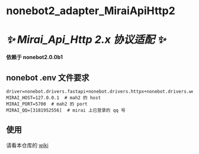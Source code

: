 # nonebot2_adapter_MiraiApiHttp2

# _✨ Mirai_Api_Http 2.x 协议适配 ✨_

**依赖于 nonebot2.0.0b1**

## nonebot .env 文件要求

```
driver=nonebot.drivers.fastapi+nonebot.drivers.httpx+nonebot.drivers.websockets
MIRAI_HOST=127.0.0.1  # mah2 的 host
MIRAI_PORT=5700  # mah2 的 port
MIRAI_QQ=[3181952556]  # mirai 上已登录的 qq 号
```

## 使用
请看本仓库的 [wiki](https://github.com/ieew/nonebot_adapter_mirai2/wiki)
